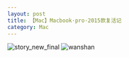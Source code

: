 ```yaml
---
layout: post
title: 【Mac】Macbook·pro·2015款复活记
category: Mac
---
```

![story_new_final](http://rzda7rj3c.hd-bkt.clouddn.com/img/story_new_final_0322.png)
![wanshan](http://rzda7rj3c.hd-bkt.clouddn.com/img/wanshan.png)
  




